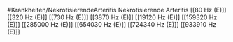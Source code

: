 #Krankheiten/NekrotisierendeArteritis
Nekrotisierende Arteritis
[[80 Hz (E)]]
[[320 Hz (E)]]
[[730 Hz (E)]]
[[3870 Hz (E)]]
[[19120 Hz (E)]]
[[159320 Hz (E)]]
[[285000 Hz (E)]]
[[654030 Hz (E)]]
[[724340 Hz (E)]]
[[933910 Hz (E)]]